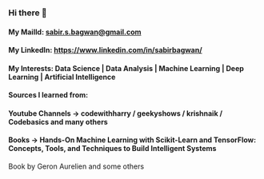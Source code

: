 ### Hi there 👋

#### My MailId: sabir.s.bagwan@gmail.com
#### My LinkedIn: https://www.linkedin.com/in/sabirbagwan/
#### My Interests: Data Science | Data Analysis | Machine Learning | Deep Learning | Artificial Intelligence 
#### Sources I learned from:
####    Youtube Channels -> codewithharry / geekyshows / krishnaik / Codebasics and many others
####    Books -> Hands-On Machine Learning with Scikit-Learn and TensorFlow: Concepts, Tools, and Techniques to Build Intelligent Systems
Book by Geron Aurelien and some others
<!--
**sabirbagwan/sabirbagwan** is a ✨ _special_ ✨ repository because its `README.md` (this file) appears on your GitHub profile.

Here are some ideas to get you started:

- 🔭 I’m currently working on ...

- 🌱 I’m currently learning ...
- 👯 I’m looking to collaborate on ...
- 🤔 I’m looking for help with ...
- 💬 Ask me about ...
- 📫 How to reach me: ...
- 😄 Pronouns: ...
- ⚡ Fun fact: ...
-->
